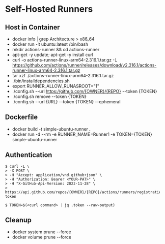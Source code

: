 # Self-Hosted Runners

## Host in Container

- docker info | grep Architecture > x86_64
- docker run -it ubuntu:latest /bin/bash
- mkdir actions-runner && cd actions-runner
- apt-get -y update; apt-get -y install curl
- curl -o actions-runner-linux-arm64-2.316.1.tar.gz -L https://github.com/actions/runner/releases/download/v2.316.1/actions-runner-linux-arm64-2.316.1.tar.gz
- tar xzf ./actions-runner-linux-arm64-2.316.1.tar.gz
- ./bin/installdependencies.sh
- export RUNNER_ALLOW_RUNASROOT="1"
- ./config.sh --url https://github.com/{OWNER}/{REPO} --token {TOKEN}
- ./config.sh remove --token {TOKEN}
- ./config.sh --url {URL} --token {TOKEN} --ephemeral

## Dockerfile

- docker build -t simple-ubuntu-runner .
- docker run -d --rm -e RUNNER_NAME=Runner1 -e TOKEN={TOKEN} simple-ubuntu-runner

## Authentication

```
$ curl -L \
> -X POST \
> -H "Accept: application/vnd.github+json" \
> -H "Authorization: Bearer <YOUR-PAT>" \
> -H "X-GitHub-Api-Version: 2022-11-28" \
> https://api.github.com/repos/{OWNER}/{REPO}/actions/runners/registration-token

$ TOKEN=$(<curl command> | jq .token --raw-output)
```

## Cleanup

- docker system prune --force
- docker volume prune --force
